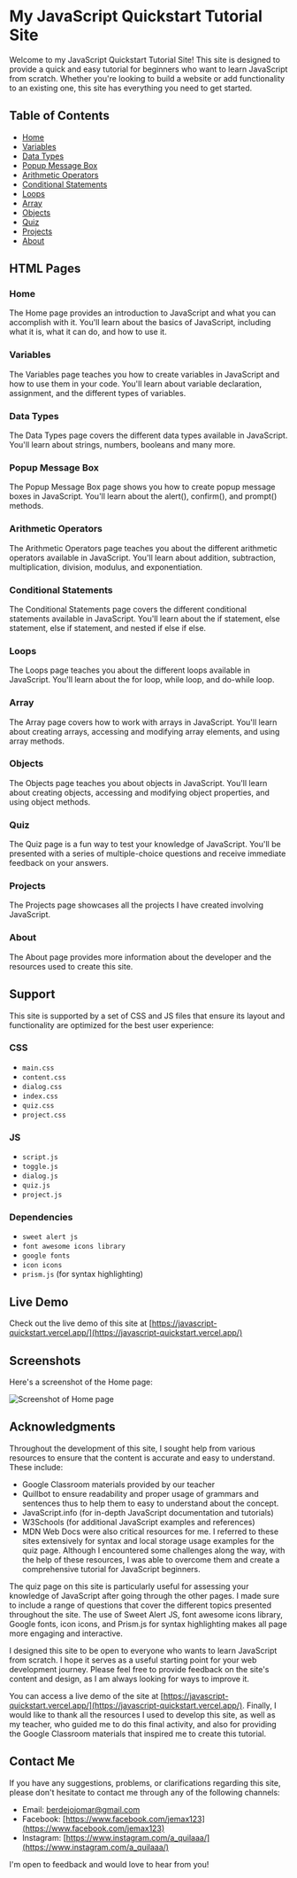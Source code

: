 # My JavaScript Quickstart Tutorial Site

Welcome to my JavaScript Quickstart Tutorial Site! This site is designed to provide a quick and easy tutorial for beginners who want to learn JavaScript from scratch. Whether you're looking to build a website or add functionality to an existing one, this site has everything you need to get started.

## Table of Contents

- [Home](#home)
- [Variables](#variables)
- [Data Types](#data-types)
- [Popup Message Box](#popup-message-box)
- [Arithmetic Operators](#arithmetic-operators)
- [Conditional Statements](#conditional-statements)
- [Loops](#loops)
- [Array](#array)
- [Objects](#objects)
- [Quiz](#quiz)
- [Projects](#projects)
- [About](#about)

## HTML Pages

### Home

The Home page provides an introduction to JavaScript and what you can accomplish with it. You'll learn about the basics of JavaScript, including what it is, what it can do, and how to use it.

### Variables

The Variables page teaches you how to create variables in JavaScript and how to use them in your code. You'll learn about variable declaration, assignment, and the different types of variables.

### Data Types

The Data Types page covers the different data types available in JavaScript. You'll learn about strings, numbers, booleans and many more.

### Popup Message Box

The Popup Message Box page shows you how to create popup message boxes in JavaScript. You'll learn about the alert(), confirm(), and prompt() methods.

### Arithmetic Operators

The Arithmetic Operators page teaches you about the different arithmetic operators available in JavaScript. You'll learn about addition, subtraction, multiplication, division, modulus, and exponentiation.

### Conditional Statements

The Conditional Statements page covers the different conditional statements available in JavaScript. You'll learn about the if statement, else statement, else if statement, and nested if else if else.

### Loops

The Loops page teaches you about the different loops available in JavaScript. You'll learn about the for loop, while loop, and do-while loop.

### Array

The Array page covers how to work with arrays in JavaScript. You'll learn about creating arrays, accessing and modifying array elements, and using array methods.

### Objects

The Objects page teaches you about objects in JavaScript. You'll learn about creating objects, accessing and modifying object properties, and using object methods.

### Quiz

The Quiz page is a fun way to test your knowledge of JavaScript. You'll be presented with a series of multiple-choice questions and receive immediate feedback on your answers.

### Projects

The Projects page showcases all the projects I have created involving JavaScript.

### About

The About page provides more information about the developer and the resources used to create this site.

## Support

This site is supported by a set of CSS and JS files that ensure its layout and functionality are optimized for the best user experience:

### CSS
- `main.css`
- `content.css`
- `dialog.css`
- `index.css`
- `quiz.css`
- `project.css`

### JS
- `script.js`
- `toggle.js`
- `dialog.js`
- `quiz.js`
- `project.js`

### Dependencies
- `sweet alert js`
- `font awesome icons library`
- `google fonts`
- `icon icons`
- `prism.js` (for syntax highlighting)

## Live Demo

Check out the live demo of this site at [https://javascript-quickstart.vercel.app/](https://javascript-quickstart.vercel.app/)

## Screenshots

Here's a screenshot of the Home page:

![Screenshot of Home page](https://javascript-quickstart.vercel.app/js-quickstart-preview.png)

## Acknowledgments

Throughout the development of this site, I sought help from various resources to ensure that the content is accurate and easy to understand. These include:


- Google Classroom materials provided by our teacher
- Quillbot to ensure readability and proper usage of grammars and sentences thus to help them to easy to understand about the concept.
- JavaScript.info (for in-depth JavaScript documentation and tutorials)
- W3Schools (for additional JavaScript examples and references)
- MDN Web Docs were also critical resources for me. I referred to these sites extensively for syntax and local storage usage examples for the quiz page. Although I encountered some challenges along the way, with the help of these resources, I was able to overcome them and create a comprehensive tutorial for JavaScript beginners.

The quiz page on this site is particularly useful for assessing your knowledge of JavaScript after going through the other pages. I made sure to include a range of questions that cover the different topics presented throughout the site. The use of Sweet Alert JS, font awesome icons library, Google fonts, icon icons, and Prism.js for syntax highlighting makes all page more engaging and interactive.

I designed this site to be open to everyone who wants to learn JavaScript from scratch. I hope it serves as a useful starting point for your web development journey. Please feel free to provide feedback on the site's content and design, as I am always looking for ways to improve it.

You can access a live demo of the site at [https://javascript-quickstart.vercel.app/](https://javascript-quickstart.vercel.app/). Finally, I would like to thank all the resources I used to develop this site, as well as my teacher, who guided me to do this final activity, and also for providing the Google Classroom materials that inspired me to create this tutorial.

## Contact Me
If you have any suggestions, problems, or clarifications regarding this site, please don't hesitate to contact me through any of the following channels:

- Email: berdejojomar@gmail.com
- Facebook: [https://www.facebook.com/jemax123](https://www.facebook.com/jemax123)
- Instagram: [https://www.instagram.com/a_quilaaa/](https://www.instagram.com/a_quilaaa/)

I'm open to feedback and would love to hear from you!
